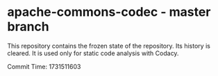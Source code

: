 # apache-commons-codec - master branch

This repository contains the frozen state of the repository.
Its history is cleared. It is used only for static code
analysis with Codacy.

Commit Time: 1731511603
